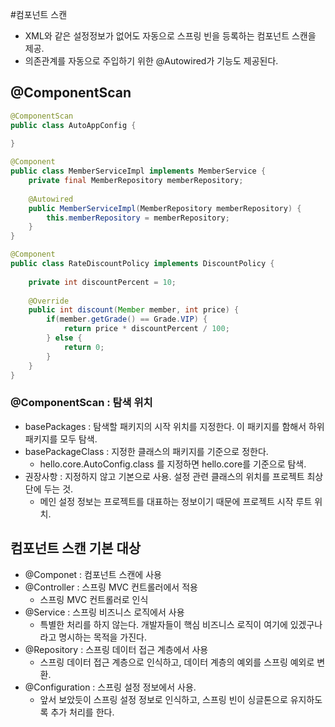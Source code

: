 #컴포넌트 스캔
- XML와 같은 설정정보가 없어도 자동으로 스프링 빈을 등록하는 컴포넌트 스캔을 제공.
- 의존관계를 자동으로 주입하기 위한 @Autowired가 기능도 제공된다.

## @ComponentScan
```java
@ComponentScan
public class AutoAppConfig {
    
}

@Component
public class MemberServiceImpl implements MemberService {
    private final MemberRepository memberRepository;
    
    @Autowired
    public MemberServiceImpl(MemberRepository memberRepository) {
        this.memberRepository = memberRepository;
    }
}

@Component
public class RateDiscountPolicy implements DiscountPolicy {
    
    private int discountPercent = 10;
    
    @Override
    public int discount(Member member, int price) {
        if(member.getGrade() == Grade.VIP) {
            return price * discountPercent / 100;
        } else {
            return 0;
        }
    }
}
```

### @ComponentScan : 탐색 위치
- basePackages : 탐색할 패키지의 시작 위치를 지정한다. 이 패키지를 함해서 하위 패키지를 모두 탐색.
- basePackageClass : 지정한 클래스의 패키지를 기준으로 정한다.
    + hello.core.AutoConfig.class 를 지정하면 hello.core를 기준으로 탐색.
- 권장사항 : 지정하지 않고 기본으로 사용. 설정 관련 클래스의 위치를 프로젝트 최상단에 두는 것.
    + 메인 설정 정보는 프로젝트를 대표하는 정보이기 때문에 프로젝트 시작 루트 위치.
    
## 컴포넌트 스캔 기본 대상
- @Componet : 컴포넌트 스캔에 사용
- @Controller : 스프링 MVC 컨트롤러에서 적용
  + 스프링 MVC 컨트롤러로 인식
- @Service : 스프링 비즈니스 로직에서 사용
  + 특별한 처리를 하지 않는다. 개발자들이 핵심 비즈니스 로직이 여기에 있겠구나라고 명시하는 목적을 가진다.
- @Repository : 스프링 데이터 접근 계층에서 사용
  + 스프링 데이터 접근 계층으로 인식하고, 데이터 계층의 예외를 스프링 예외로 변환.
- @Configuration : 스프링 설정 정보에서 사용.
  + 앞서 보았듯이 스프링 설정 정보로 인식하고, 스프링 빈이 싱글톤으로 유지하도록 추가 처리를 한다.